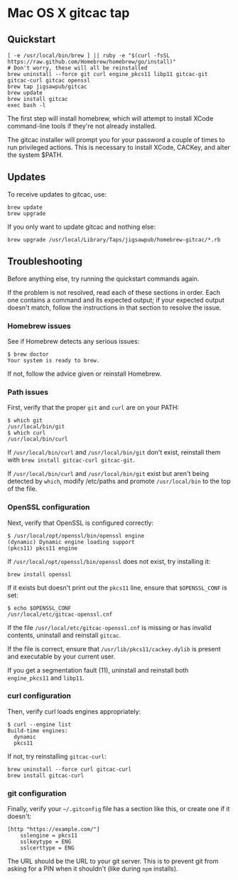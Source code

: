 Mac OS X gitcac tap
===================

Quickstart
----------

    [ -e /usr/local/bin/brew ] || ruby -e "$(curl -fsSL https://raw.github.com/Homebrew/homebrew/go/install)"
    # Don't worry, these will all be reinstalled
    brew uninstall --force git curl engine_pkcs11 libp11 gitcac-git gitcac-curl gitcac openssl
    brew tap jigsawpub/gitcac
    brew update
    brew install gitcac
    exec bash -l

The first step will install homebrew, which will attempt to install XCode
command-line tools if they're not already installed.

The gitcac installer will prompt you for your password a couple of times to run
privileged actions. This is necessary to install XCode, CACKey, and alter the
system $PATH.

Updates
-------

To receive updates to gitcac, use:

    brew update
    brew upgrade

If you only want to update gitcac and nothing else:

    brew upgrade /usr/local/Library/Taps/jigsawpub/homebrew-gitcac/*.rb

Troubleshooting
---------------

Before anything else, try running the quickstart commands again.

If the problem is not resolved, read each of these sections in order. Each one
contains a command and its expected output; if your expected output doesn't
match, follow the instructions in that section to resolve the issue.

### Homebrew issues

See if Homebrew detects any serious issues:

    $ brew doctor
    Your system is ready to brew.

If not, follow the advice given or reinstall Homebrew.

### Path issues

First, verify that the proper `git` and `curl` are on your PATH:

    $ which git
    /usr/local/bin/git
    $ which curl
    /usr/local/bin/curl

If `/usr/local/bin/curl` and `/usr/local/bin/git` don't exist, reinstall them
with `brew install gitcac-curl gitcac-git`.

If `/usr/local/bin/curl` and `/usr/local/bin/git` exist but aren't being
detected by `which`, modify /etc/paths and promote `/usr/local/bin` to the top
of the file.

### OpenSSL configuration

Next, verify that OpenSSL is configured correctly:

    $ /usr/local/opt/openssl/bin/openssl engine
    (dynamic) Dynamic engine loading support
    (pkcs11) pkcs11 engine

If `/usr/local/opt/openssl/bin/openssl` does not exist, try installing it:

    brew install openssl

If it exists but doesn't print out the `pkcs11` line, ensure that
`$OPENSSL_CONF` is set:

    $ echo $OPENSSL_CONF
    /usr/local/etc/gitcac-openssl.cnf

If the file `/usr/local/etc/gitcac-openssl.cnf` is missing or has invalid
contents, uninstall and reinstall `gitcac`.

If the file is correct, ensure that `/usr/lib/pkcs11/cackey.dylib` is present
and executable by your current user.

If you get a segmentation fault (11), uninstall and reinstall both
`engine_pkcs11` and `libp11`.

### curl configuration

Then, verify curl loads engines appropriately:

    $ curl --engine list
    Build-time engines:
      dynamic
      pkcs11

If not, try reinstalling `gitcac-curl`:

    brew uninstall --force curl gitcac-curl
    brew install gitcac-curl

### git configuration

Finally, verify your `~/.gitconfig` file has a section like this, or create one
if it doesn't:

    [http "https://example.com/"]
        sslengine = pkcs11
        sslkeytype = ENG
        sslcerttype = ENG

The URL should be the URL to your git server. This is to prevent git from
asking for a PIN when it shouldn't (like during `npm` installs).
